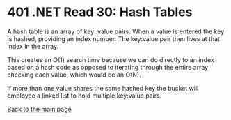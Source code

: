 # 401 .NET Read 30: Hash Tables

A hash table is an array of key: value pairs.  When a value is entered the key is hashed, providing an index number.  The key:value pair then lives at that index in the array.

This creates an O(1) search time because we can do directly to an index based on a hash code as opposed to iterating through the entire array checking each value, which would be an O(N).

If more than one value shares the same hashed key the bucket will employee a linked list to hold multiple key:value pairs.

[Back to the main page](../README.md) 